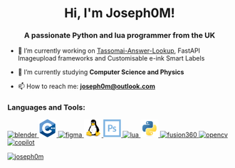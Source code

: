 <h1 align="center">Hi, I'm Joseph0M!</h1>
<h3 align="center">A passionate Python and lua programmer from the UK</h3>

- 🔭 I’m currently working on [Tassomai-Answer-Lookup](https://github.com/Joseph0M/Tassomai-Answer-Lookup), FastAPI Imageupload frameworks and Customisable e-ink Smart Labels

- 🌱 I’m currently studying **Computer Science and Physics**

- 📫 How to reach me: **joseph0m@outlook.com**

<h3 align="left">Languages and Tools:</h3>
<p align="left"> <a href="https://www.blender.org/" target="_blank" rel="noreferrer"> <img src="https://download.blender.org/branding/community/blender_community_badge_white.svg" alt="blender" width="40" height="40"/> </a> <a href="https://www.w3schools.com/cpp/" target="_blank" rel="noreferrer"> <img src="https://raw.githubusercontent.com/devicons/devicon/master/icons/cplusplus/cplusplus-original.svg" alt="cplusplus" width="40" height="40"/> </a> <a href="https://www.figma.com/" target="_blank" rel="noreferrer"> <img src="https://www.vectorlogo.zone/logos/figma/figma-icon.svg" alt="figma" width="40" height="40"/> </a> <a href="https://www.linux.org/" target="_blank" rel="noreferrer"> <img src="https://raw.githubusercontent.com/devicons/devicon/master/icons/linux/linux-original.svg" alt="linux" width="40" height="40"/> </a> <a href="https://www.photoshop.com/en" target="_blank" rel="noreferrer"> <img src="https://raw.githubusercontent.com/devicons/devicon/master/icons/photoshop/photoshop-line.svg" alt="photoshop" width="40" height="40"/> </a> 
 <a href="https://www.lua.org" target="_blank" rel="noreferrer"> <img src="https://user-images.githubusercontent.com/75663305/191555139-297380e4-44ca-4e21-ab9d-df0f87c3b7a0.gif" alt="lua" width="40" height="40"/> </a>
<a href="https://www.python.org" target="_blank" rel="noreferrer"> <img src="https://raw.githubusercontent.com/devicons/devicon/master/icons/python/python-original.svg" alt="python" width="40" height="40"/> </a>
<a href="https://www.autodesk.com/products/fusion-360" target="_blank" rel="noreferrer"> <img src="https://user-images.githubusercontent.com/75663305/191555764-db9ddc45-ffee-4780-ba65-3d9c76614f61.jpeg" alt="fusion360" width="40" height="40"/>
<a href="https://www.opencv.org/" target="_blank" rel="noreferrer"> <img src="https://opencv.org/wp-content/uploads/2020/07/OpenCV_logo_no_text-1.svg" alt="opencv" width="40" height="40"/>
 <a href="https://github.com/features/copilot" target="_blank" rel="noreferrer"> <img src="https://user-images.githubusercontent.com/75663305/191559053-bb7c0444-6e20-41e4-bf18-b9d251ff1db2.jpeg" alt="copilot" width="40" height="40"/>
<a href="https://github.com/joseph0m" target="_blank" rel="noreferrer">
  
<p><img align="center" src="https://github-readme-stats.vercel.app/api/top-langs?username=joseph0m&show_icons=true&locale=en&layout=compact" alt="joseph0m" /></p>
  

